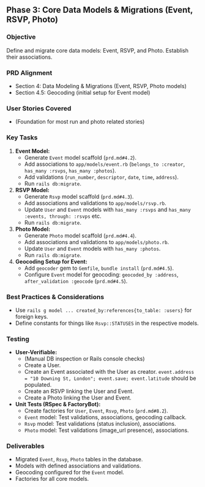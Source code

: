 ## Phase 3: Core Data Models & Migrations (Event, RSVP, Photo)

### Objective

Define and migrate core data models: Event, RSVP, and Photo. Establish their associations.

### PRD Alignment

- Section 4: Data Modeling & Migrations (Event, RSVP, Photo models)
- Section 4.5: Geocoding (initial setup for Event model)

### User Stories Covered

- (Foundation for most run and photo related stories)

### Key Tasks

1.  **Event Model:**
    - Generate `Event` model scaffold (`prd.md#4.2`).
    - Add associations to `app/models/event.rb` (`belongs_to :creator`, `has_many :rsvps`, `has_many :photos`).
    - Add validations (`run_number`, `descriptor`, `date`, `time`, `address`).
    - Run `rails db:migrate`.
2.  **RSVP Model:**
    - Generate `Rsvp` model scaffold (`prd.md#4.3`).
    - Add associations and validations to `app/models/rsvp.rb`.
    - Update `User` and `Event` models with `has_many :rsvps` and `has_many :events, through: :rsvps` etc.
    - Run `rails db:migrate`.
3.  **Photo Model:**
    - Generate `Photo` model scaffold (`prd.md#4.4`).
    - Add associations and validations to `app/models/photo.rb`.
    - Update `User` and `Event` models with `has_many :photos`.
    - Run `rails db:migrate`.
4.  **Geocoding Setup for Event:**
    - Add `geocoder` gem to `Gemfile`, `bundle install` (`prd.md#4.5`).
    - Configure `Event` model for geocoding: `geocoded_by :address`, `after_validation :geocode` (`prd.md#4.5`).

### Best Practices & Considerations

- Use `rails g model ... created_by:references{to_table: :users}` for foreign keys.
- Define constants for things like `Rsvp::STATUSES` in the respective models.

### Testing

- **User-Verifiable:**
  - (Manual DB inspection or Rails console checks)
  - Create a User.
  - Create an Event associated with the User as creator. `event.address = "10 Downing St, London"; event.save; event.latitude` should be populated.
  - Create an RSVP linking the User and Event.
  - Create a Photo linking the User and Event.
- **Unit Tests (RSpec & FactoryBot):**
  - Create factories for `User`, `Event`, `Rsvp`, `Photo` (`prd.md#8.2`).
  - `Event` model: Test validations, associations, geocoding callback.
  - `Rsvp` model: Test validations (status inclusion), associations.
  - `Photo` model: Test validations (image_url presence), associations.

### Deliverables

- Migrated `Event`, `Rsvp`, `Photo` tables in the database.
- Models with defined associations and validations.
- Geocoding configured for the `Event` model.
- Factories for all core models.

